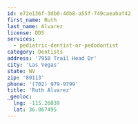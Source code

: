 ```yaml
---
id: e72e136f-3db0-4db8-a55f-749caeabaf42
first_name: Ruth
last_name: Alvarez
license: DDS
services:
  - pediatric-dentist-or-pedodontist
category: Dentists
address: '7958 Trail Head Dr'
city: 'Las Vegas'
state: NV
zip: '89113'
phone: '(702) 979-9799'
title: 'Ruth Alvarez'
_geoloc:
  lng: -115.26039
  lat: 36.067495
---
```

